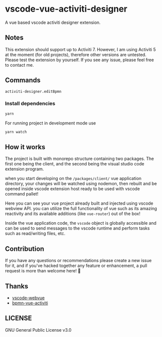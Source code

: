 # vscode-vue-activiti-designer

A vue based vscode activiti designer extension.

## Notes

This extension should support up to Activiti 7. However, I am using Activiti 5 at the moment (for old projects), therefore other versions are untested. Please test the extension by yourself. If you see any issue, please feel free to contact me.

## Commands

    activiti-designer.editBpmn

### Install dependencies

```bash
yarn
```

For running project in development mode use

```bash
yarn watch
```

## How it works

The project is built with monorepo structure containing two packages. The first one being the client, and the second being the visual studio code extension program.

when you start developing on the `/packages/client/` vue application directory, your changes will be watched using nodemon, then rebuilt and be opened inside vscode extension host ready to be used with vscode command pallet!

Here you can see your vue project already built and injected using vscode webview API. you can utilize the full functionality of vue such as its amazing reactivity and its available additions (like `vue-router`) out of the box!

Inside the vue application code, the `vscode` object is globally accessible and can be used to send messages to the vscode runtime and perform tasks such as read/writing files, etc.

## Contribution

If you have any questions or recommendations please create a new issue for it, and if you've hacked together any feature or enhancement, a pull request is more than welcome here! 🙏

## Thanks

-   [vscode-webvue](https://github.com/Mhdi-kr/vscode-webvue)
-   [bpmn-vue-activiti](https://github.com/Yiuman/bpmn-vue-activiti)

## LICENSE

GNU General Public License v3.0
